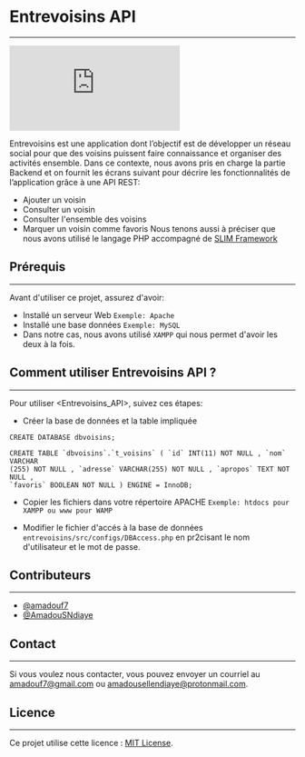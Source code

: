 # Entrevoisins API
---
![GitHub contributors](https://img.shields.io/github/contributors/scottydocs/README-template.md)

Entrevoisins est une application dont l’objectif est de
développer un réseau social pour que des voisins puissent faire connaissance et organiser des
activités ensemble. Dans ce contexte, nous avons pris en charge la partie Backend et on fournit les écrans
suivant pour décrire les fonctionnalités de l’application grâce à une API REST:
* Ajouter un voisin
* Consulter un voisin
* Consulter l'ensemble des voisins
* Marquer un voisin comme favoris
Nous tenons aussi à préciser que nous avons utilisé le langage PHP accompagné de [SLIM Framework](http://www.slimframework.com/)

## Prérequis
---
Avant d'utiliser ce projet, assurez d'avoir:

* Installé un serveur Web `Exemple: Apache`
* Installé une base données `Exemple: MySQL` 
* Dans notre cas, nous avons utilisé `XAMPP` qui nous permet d'avoir les deux à la fois.

## Comment utiliser Entrevoisins API ?
---
Pour utiliser <Entrevoisins_API>, suivez ces étapes:
* Créer la base de données et la table impliquée
```
CREATE DATABASE dbvoisins;

CREATE TABLE `dbvoisins`.`t_voisins` ( `id` INT(11) NOT NULL , `nom` VARCHAR
(255) NOT NULL , `adresse` VARCHAR(255) NOT NULL , `apropos` TEXT NOT NULL , 
`favoris` BOOLEAN NOT NULL ) ENGINE = InnoDB; 
```
* Copier les fichiers dans votre répertoire APACHE `Exemple: htdocs pour XAMPP ou www pour WAMP` 

* Modifier le fichier d'accés à la base de données `entrevoisins/src/configs/DBAccess.php` en pr2cisant le nom d'utilisateur et le mot de passe.

## Contributeurs
---
* [@amadouf7](https://github.com/amadouf7) 
* [@AmadouSNdiaye](https://github.com/AmadouSNdiaye) 

## Contact
---
Si vous voulez nous contacter, vous pouvez envoyer un courriel au <amadouf7@gmail.com> ou <amadousellendiaye@protonmail.com>.

## Licence
---
Ce projet utilise cette licence : [MIT License](https://choosealicense.com/licenses/mit/).

